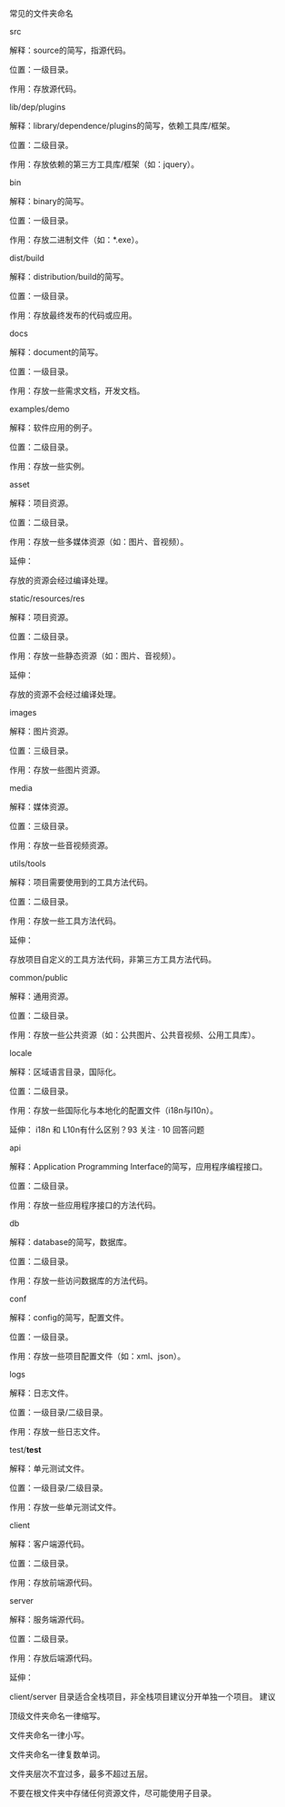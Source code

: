 常见的文件夹命名

src

解释：source的简写，指源代码。

位置：一级目录。

作用：存放源代码。

lib/dep/plugins

解释：library/dependence/plugins的简写，依赖工具库/框架。

位置：二级目录。

作用：存放依赖的第三方工具库/框架（如：jquery）。

bin

解释：binary的简写。

位置：一级目录。

作用：存放二进制文件（如：*.exe）。

dist/build

解释：distribution/build的简写。

位置：一级目录。

作用：存放最终发布的代码或应用。

docs

解释：document的简写。

位置：一级目录。

作用：存放一些需求文档，开发文档。

examples/demo

解释：软件应用的例子。

位置：二级目录。

作用：存放一些实例。

asset

解释：项目资源。

位置：二级目录。

作用：存放一些多媒体资源（如：图片、音视频）。

延伸：

存放的资源会经过编译处理。

static/resources/res

解释：项目资源。

位置：二级目录。

作用：存放一些静态资源（如：图片、音视频）。

延伸：

存放的资源不会经过编译处理。

images

解释：图片资源。

位置：三级目录。

作用：存放一些图片资源。

media

解释：媒体资源。

位置：三级目录。

作用：存放一些音视频资源。

utils/tools

解释：项目需要使用到的工具方法代码。

位置：二级目录。

作用：存放一些工具方法代码。

延伸：

存放项目自定义的工具方法代码，非第三方工具方法代码。

common/public

解释：通用资源。

位置：二级目录。

作用：存放一些公共资源（如：公共图片、公共音视频、公用工具库）。

locale

解释：区域语言目录，国际化。

位置：二级目录。

作用：存放一些国际化与本地化的配置文件（i18n与l10n）。

延伸：
i18n 和 L10n有什么区别？93 关注 · 10 回答问题

api

解释：Application Programming Interface的简写，应用程序编程接口。

位置：二级目录。

作用：存放一些应用程序接口的方法代码。

db

解释：database的简写，数据库。

位置：二级目录。

作用：存放一些访问数据库的方法代码。

conf

解释：config的简写，配置文件。

位置：一级目录。

作用：存放一些项目配置文件（如：xml、json）。

logs

解释：日志文件。

位置：一级目录/二级目录。

作用：存放一些日志文件。

test/__test__

解释：单元测试文件。

位置：一级目录/二级目录。

作用：存放一些单元测试文件。

client

解释：客户端源代码。

位置：二级目录。

作用：存放前端源代码。

server

解释：服务端源代码。

位置：二级目录。

作用：存放后端源代码。

延伸：

client/server 目录适合全栈项目，非全栈项目建议分开单独一个项目。
建议

顶级文件夹命名一律缩写。

文件夹命名一律小写。

文件夹命名一律复数单词。

文件夹层次不宜过多，最多不超过五层。

不要在根文件夹中存储任何资源文件，尽可能使用子目录。